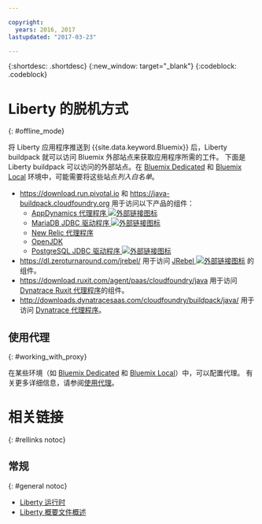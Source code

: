 ```yaml
---

copyright:
  years: 2016, 2017
lastupdated: "2017-03-23"

---
```


{:shortdesc: .shortdesc}
{:new_window: target="_blank"}
{:codeblock: .codeblock}


# Liberty 的脱机方式
{: #offline_mode}

将 Liberty 应用程序推送到 {{site.data.keyword.Bluemix}} 后，Liberty buildpack 就可以访问 Bluemix 外部站点来获取应用程序所需的工件。
下面是 Liberty buildpack 可以访问的外部站点。在 [Bluemix Dedicated](/docs/dedicated/index.html#dedicated) 和
[Bluemix Local](/docs/local/index.html#local) 环境中，可能需要将这些站点*列入白名单*。

* https://download.run.pivotal.io 和 https://java-buildpack.cloudfoundry.org 用于访问以下产品的组件：
  * [AppDynamics 代理程序 ![外部链接图标](../../icons/launch-glyph.svg "外部链接图标")](https://www.appdynamics.com/)
  * [MariaDB JDBC 驱动程序 ![外部链接图标](../../icons/launch-glyph.svg "外部链接图标")](https://mariadb.com/)
  * [New Relic 代理程序](newRelic.html)
  * [OpenJDK](customizingJRE.html#OpenJDK)
  * [PostgreSQL JDBC 驱动程序 ![外部链接图标](../../icons/launch-glyph.svg "外部链接图标")](https://www.postgresql.org)
* https://dl.zeroturnaround.com/jrebel/ 用于访问 [JRebel ![外部链接图标](../../icons/launch-glyph.svg "外部链接图标")](https://zeroturnaround.com/software/jrebel/) 的组件。
* https://download.ruxit.com/agent/paas/cloudfoundry/java 用于访问 [Dynatrace Ruxit 代理程序](dynatrace.html)的组件。
* http://downloads.dynatracesaas.com/cloudfoundry/buildpack/java/ 用于访问 [Dynatrace 代理程序](dynatrace.html)。

## 使用代理
{: #working_with_proxy}

在某些环境（如 [Bluemix Dedicated](/docs/dedicated/index.html#dedicated) 和
[Bluemix Local](/docs/local/index.html#local)）中，可以配置代理。
有关更多详细信息，请参阅[使用代理](/docs/manageapps/workingWithProxy.html)。

# 相关链接
{: #rellinks notoc}
## 常规
{: #general notoc}
* [Liberty 运行时](index.html)
* [Liberty 概要文件概述](http://www-01.ibm.com/support/knowledgecenter/SSAW57_8.5.5/com.ibm.websphere.wlp.nd.doc/ae/cwlp_about.html)
